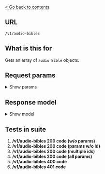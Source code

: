 [< Go back to contents](../README.md)

## URL

`/v1/audio-bibles`

## What is this for

Gets an array of `audio Bible` objects.

## Request params

<details><summary>Show params</summary>

```TypeScript
{
  language?: string;
  abbreviation?: string;
  name?: string;
  ids?: string;
  bibleId?: string;
  'include-full-details'?: boolean;
}
```

</details>

## Response model

<details><summary>Show model</summary>

```TypeScript
{
  data: [
    {
      id: string;
      dblId: string;
      abbreviation: string;
      abbreviationLocal: string;
      language: {
        id: string;
        name: string;
        nameLocal: string;
        script: string;
        scriptDirection: string;
      };
      countries: [
        {
          id: string;
          name: string;
          nameLocal: string;
        },
      ];
      name: string;
      nameLocal: string;
      description: string;
      descriptionLocal: string;
      relatedDbl: string;
      type: string;
      updatedAt: string | Date;
      audioBibles: [
        {
          id: string;
          name: string;
          nameLocal: string;
          description: string;
          descriptionLocal: string;
        },
      ];
    },
  ];
}
```

</details>

## Tests in suite

1. **/v1/audio-bibles 200 code (w/o params)**
2. **/v1/audio-bibles 200 code (params w/o id)**
3. **/v1/audio-bibles 200 code (multiple ids)**
4. **/v1/audio-bibles 200 code (all params)**
5. **/v1/audio-bibles 400 code**
6. **/v1/audio-bibles 401 code**
